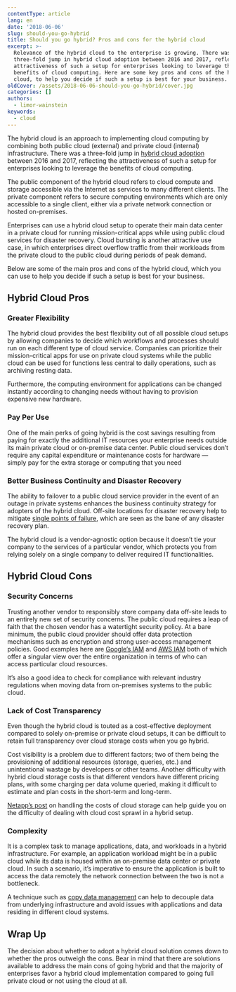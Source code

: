 ```yaml
---
contentType: article
lang: en
date: '2018-06-06'
slug: should-you-go-hybrid
title: Should you go hybrid? Pros and cons for the hybrid cloud
excerpt: >-
  Relevance of the hybrid cloud to the enterprise is growing. There was a
  three-fold jump in hybrid cloud adoption between 2016 and 2017, reflecting the
  attractiveness of such a setup for enterprises looking to leverage the
  benefits of cloud computing. Here are some key pros and cons of the hybrid
  cloud, to help you decide if such a setup is best for your business.
oldCover: /assets/2018-06-06-should-you-go-hybrid/cover.jpg
categories: []
authors:
  - limor-wainstein
keywords:
  - cloud
---
```


The hybrid cloud is an approach to implementing cloud computing by combining both public cloud (external) and private
cloud (internal) infrastructure.
There was a three-fold jump in [hybrid cloud adoption](https://www.forbes.com/consent/?toURL=https://www.forbes.com/sites/louiscolumbus/2017/04/23/2017-state-of-cloud-adoption-and-security/)
between 2016 and 2017, reflecting the attractiveness of such a setup for enterprises looking to leverage the benefits of
cloud computing.

The public component of the hybrid cloud refers to cloud compute and storage accessible via the Internet as services to
many different clients.
The private component refers to secure computing environments which are only accessible to a single client, either via a
private network connection or hosted on-premises.

Enterprises can use a hybrid cloud setup to operate their main data center in a private cloud for running
mission-critical apps while using public cloud services for disaster recovery.
Cloud bursting is another attractive use case, in which enterprises direct overflow traffic from their workloads from
the private cloud to the public cloud during periods of peak demand.

Below are some of the main pros and cons of the hybrid cloud, which you can use to help you decide if such a setup is
best for your business.

## Hybrid Cloud Pros
### Greater Flexibility
The hybrid cloud provides the best flexibility out of all possible cloud setups by allowing companies to decide which
workflows and processes should run on each different type of cloud service.
Companies can prioritize their mission-critical apps for use on private cloud systems while the public cloud can be used
for functions less central to daily operations, such as archiving resting data.

Furthermore, the computing environment for applications can be changed instantly according to changing needs without
having to provision expensive new hardware.

### Pay Per Use
One of the main perks of going hybrid is the cost savings resulting from paying for exactly the additional IT resources
your enterprise needs outside its main private cloud or on-premise data center.
Public cloud services don’t require any capital expenditure or maintenance costs for hardware — simply pay for the extra
storage or computing that you need

### Better Business Continuity and Disaster Recovery
The ability to failover to a public cloud service provider in the event of an outage in private systems enhances the
business continuity strategy for adopters of the hybrid cloud.
Off-site locations for disaster recovery help to mitigate [single points of failure](https://www.pivotpointsecurity.com/blog/mitigating-single-points-of-failure/),
which are seen as the bane of any disaster recovery plan.

The hybrid cloud is a vendor-agnostic option because it doesn’t tie your company to the services of a particular vendor,
which protects you from relying solely on a single company to deliver required IT functionalities.

## Hybrid Cloud Cons
### Security Concerns
Trusting another vendor to responsibly store company data off-site leads to an entirely new set of security concerns.
The public cloud requires a leap of faith that the chosen vendor has a watertight security policy.
At a bare minimum, the public cloud provider should offer data protection mechanisms such as encryption and strong
user-access management policies.
Good examples here are [Google’s IAM](https://cloud.google.com/iam/) and [AWS IAM](https://aws.amazon.com/iam/) both of
which offer a singular view over the entire organization in terms of who can access particular cloud resources.

It’s also a good idea to check for compliance with relevant industry regulations when moving data from on-premises
systems to the public cloud.

### Lack of Cost Transparency
Even though the hybrid cloud is touted as a cost-effective deployment compared to solely on-premise or private cloud
setups, it can be difficult to retain full transparency over cloud storage costs when you go hybrid.

Cost visibility is a problem due to different factors; two of them being the provisioning of additional resources
(storage, queries, etc.) and unintentional wastage by developers or other teams.
Another difficulty with hybrid cloud storage costs is that different vendors have different pricing plans, with some
charging per data volume queried, making it difficult to estimate and plan costs in the short-term and long-term.

[Netapp’s post](https://cloud.netapp.com/blog/handling-storage-cost-and-cloud-sprawl) on handling the costs of cloud
storage can help guide you on the difficulty of dealing with cloud cost sprawl in a hybrid setup.

### Complexity
It is a complex task to manage applications, data, and workloads in a hybrid infrastructure.
For example, an application workload might be in a public cloud while its data is housed within an on-premise data
center or private cloud. In such a scenario, it’s imperative to ensure the application is built to access the data
remotely the network connection between the two is not a bottleneck.

A technique such as [copy data management](https://searchstorage.techtarget.com/definition/copy-data-management-CDM) can
help to decouple data from underlying infrastructure and avoid issues with applications and data residing in different
cloud systems.

## Wrap Up
The decision about whether to adopt a hybrid cloud solution comes down to whether the pros outweigh the cons.
Bear in mind that there are solutions available to address the main cons of going hybrid and that the majority of
enterprises favor a hybrid cloud implementation compared to going full private cloud or not using the cloud at all.
